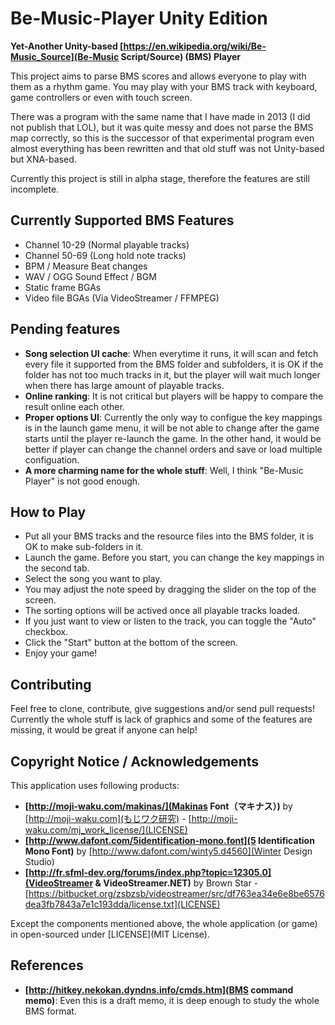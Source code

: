# Be-Music-Player Unity Edition

**Yet-Another Unity-based [https://en.wikipedia.org/wiki/Be-Music_Source](Be-Music Script/Source) (BMS) Player**

This project aims to parse BMS scores and allows everyone to play with them as a rhythm game. You may play with your BMS track with keyboard, game controllers or even with touch screen.

There was a program with the same name that I have made in 2013 (I did not publish that LOL), but it was quite messy and does not parse the BMS map correctly, so this is the successor of that experimental program even almost everything has been rewritten and that old stuff was not Unity-based but XNA-based.

Currently this project is still in alpha stage, therefore the features are still incomplete.

## Currently Supported BMS Features

- Channel 10-29 (Normal playable tracks)
- Channel 50-69 (Long hold note tracks)
- BPM / Measure Beat changes
- WAV / OGG Sound Effect / BGM
- Static frame BGAs
- Video file BGAs (Via VideoStreamer / FFMPEG)

## Pending features

- **Song selection UI cache**: When everytime it runs, it will scan and fetch every file it supported from the BMS folder and subfolders, it is OK if the folder has not too much tracks in it, but the player will wait much longer when there has large amount of playable tracks.
- **Online ranking**: It is not critical but players will be happy to compare the result online each other.
- **Proper options UI**: Currently the only way to configue the key mappings is in the launch game menu, it will be not able to change after the game starts until the player re-launch the game. In the other hand, it would be better if player can change the channel orders and save or load multiple configuation.
- **A more charming name for the whole stuff**: Well, I think "Be-Music Player" is not good enough.

## How to Play

- Put all your BMS tracks and the resource files into the BMS folder, it is OK to make sub-folders in it.
- Launch the game. Before you start, you can change the key mappings in the second tab.
- Select the song you want to play.
- You may adjust the note speed by dragging the slider on the top of the screen.
- The sorting options will be actived once all playable tracks loaded.
- If you just want to view or listen to the track, you can toggle the "Auto" checkbox.
- Click the "Start" button at the bottom of the screen.
- Enjoy your game!

## Contributing

Feel free to clone, contribute, give suggestions and/or send pull requests!
Currently the whole stuff is lack of graphics and some of the features are missing, it would be great if anyone can help!

## Copyright Notice / Acknowledgements

This application uses following products:
- **[http://moji-waku.com/makinas/](Makinas Font（マキナス）)** by [http://moji-waku.com](もじワク研究) - [http://moji-waku.com/mj_work_license/](LICENSE)
- **[http://www.dafont.com/5identification-mono.font](5 Identification Mono Font)** by [http://www.dafont.com/winty5.d4560](Winter Design Studio)
- **[http://fr.sfml-dev.org/forums/index.php?topic=12305.0](VideoStreamer & VideoStreamer.NET)** by Brown Star - [https://bitbucket.org/zsbzsb/videostreamer/src/df763ea34e6e8be6576dea3fb7843a7e1c193dda/license.txt](LICENSE)

Except the components mentioned above, the whole application (or game) in open-sourced under [LICENSE](MIT License).

## References

- **[http://hitkey.nekokan.dyndns.info/cmds.htm](BMS command memo)**: Even this is a draft memo, it is deep enough to study the whole BMS format.